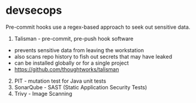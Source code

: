 # devsecops
Pre-commit hooks use a regex-based approach to seek out sensitive data.
1. Talisman - pre-commit, pre-push hook software
* prevents sensitive data from leaving the workstation
* also scans repo history to fish out secrets that may have leaked
* can be installed globally or for a single project
* https://github.com/thoughtworks/talisman
2. PIT - mutation test for Java unit tests
3. SonarQube - SAST (Static Application Security Tests)
4. Trivy - Image Scanning

